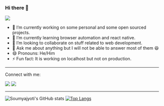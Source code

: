 ### Hi there 👋


![](https://komarev.com/ghpvc/?username=soumyo123-prog&color=blue)

- 🔭 I’m currently working on some personal and some open sourced projects.
- 🌱 I’m currently learning browser automation and react native.
- 👯 I’m looking to collaborate on stuff related to web development.
- 💬 Ask me about anything but I will not be able to answer most of them :satisfied: 
- 😄 Pronouns: He/Him
- ⚡ Fun fact: It is working on localhost but not on production.

---
Connect with me:

[![](https://img.shields.io/badge/LinkedIn-0077B5?style=for-the-badge&logo=linkedin&logoColor=white)](https://www.linkedin.com/in/soumyajyoti-dey-809500194/)
[![](https://img.shields.io/badge/Instagram-E4405F?style=for-the-badge&logo=instagram&logoColor=white)](https://www.instagram.com/soumyo_125/)

---

![Soumyajyoti's GitHub stats](https://github-readme-stats.vercel.app/api?username=soumyo123-prog&show_icons=true&theme=dracula)
[![Top Langs](https://github-readme-stats.vercel.app/api/top-langs/?username=soumyo123-prog&layout=compact&theme=dracula)](https://github.com/anuraghazra/github-readme-stats)
